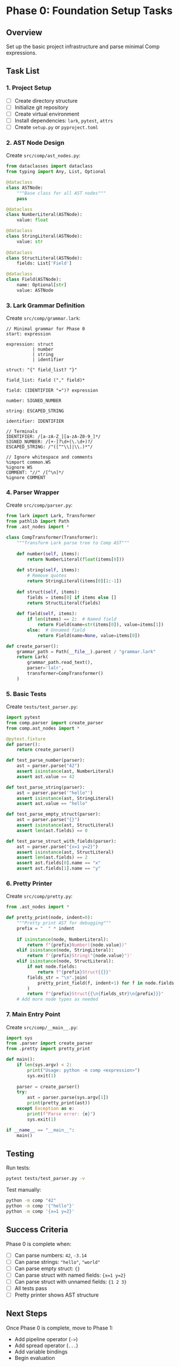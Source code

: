 # Phase 0: Foundation Setup Tasks

## Overview
Set up the basic project infrastructure and parse minimal Comp expressions.

## Task List

### 1. Project Setup
- [ ] Create directory structure
- [ ] Initialize git repository
- [ ] Create virtual environment
- [ ] Install dependencies: `lark`, `pytest`, `attrs`
- [ ] Create `setup.py` or `pyproject.toml`

### 2. AST Node Design
Create `src/comp/ast_nodes.py`:

```python
from dataclasses import dataclass
from typing import Any, List, Optional

@dataclass
class ASTNode:
    """Base class for all AST nodes"""
    pass

@dataclass
class NumberLiteral(ASTNode):
    value: float

@dataclass
class StringLiteral(ASTNode):
    value: str
    
@dataclass
class StructLiteral(ASTNode):
    fields: List['Field']

@dataclass
class Field(ASTNode):
    name: Optional[str]
    value: ASTNode
```

### 3. Lark Grammar Definition
Create `src/comp/grammar.lark`:

```lark
// Minimal grammar for Phase 0
start: expression

expression: struct
          | number
          | string
          | identifier

struct: "{" field_list? "}"

field_list: field ("," field)*

field: (IDENTIFIER "=")? expression

number: SIGNED_NUMBER

string: ESCAPED_STRING

identifier: IDENTIFIER

// Terminals
IDENTIFIER: /[a-zA-Z_][a-zA-Z0-9_]*/
SIGNED_NUMBER: /[+-]?\d+(\.\d+)?/
ESCAPED_STRING: /"([^"\\]|\\.)*"/

// Ignore whitespace and comments
%import common.WS
%ignore WS
COMMENT: "//" /[^\n]*/
%ignore COMMENT
```

### 4. Parser Wrapper
Create `src/comp/parser.py`:

```python
from lark import Lark, Transformer
from pathlib import Path
from .ast_nodes import *

class CompTransformer(Transformer):
    """Transform Lark parse tree to Comp AST"""
    
    def number(self, items):
        return NumberLiteral(float(items[0]))
    
    def string(self, items):
        # Remove quotes
        return StringLiteral(items[0][1:-1])
    
    def struct(self, items):
        fields = items[0] if items else []
        return StructLiteral(fields)
    
    def field(self, items):
        if len(items) == 2:  # Named field
            return Field(name=str(items[0]), value=items[1])
        else:  # Unnamed field
            return Field(name=None, value=items[0])

def create_parser():
    grammar_path = Path(__file__).parent / "grammar.lark"
    return Lark(
        grammar_path.read_text(),
        parser='lalr',
        transformer=CompTransformer()
    )
```

### 5. Basic Tests
Create `tests/test_parser.py`:

```python
import pytest
from comp.parser import create_parser
from comp.ast_nodes import *

@pytest.fixture
def parser():
    return create_parser()

def test_parse_number(parser):
    ast = parser.parse("42")
    assert isinstance(ast, NumberLiteral)
    assert ast.value == 42

def test_parse_string(parser):
    ast = parser.parse('"hello"')
    assert isinstance(ast, StringLiteral)
    assert ast.value == "hello"

def test_parse_empty_struct(parser):
    ast = parser.parse("{}")
    assert isinstance(ast, StructLiteral)
    assert len(ast.fields) == 0

def test_parse_struct_with_fields(parser):
    ast = parser.parse("{x=1 y=2}")
    assert isinstance(ast, StructLiteral)
    assert len(ast.fields) == 2
    assert ast.fields[0].name == "x"
    assert ast.fields[1].name == "y"
```

### 6. Pretty Printer
Create `src/comp/pretty.py`:

```python
from .ast_nodes import *

def pretty_print(node, indent=0):
    """Pretty print AST for debugging"""
    prefix = "  " * indent
    
    if isinstance(node, NumberLiteral):
        return f"{prefix}Number({node.value})"
    elif isinstance(node, StringLiteral):
        return f'{prefix}String("{node.value}")'
    elif isinstance(node, StructLiteral):
        if not node.fields:
            return f"{prefix}Struct{{}}"
        fields_str = "\n".join(
            pretty_print_field(f, indent+1) for f in node.fields
        )
        return f"{prefix}Struct{{\n{fields_str}\n{prefix}}}"
    # Add more node types as needed
```

### 7. Main Entry Point
Create `src/comp/__main__.py`:

```python
import sys
from .parser import create_parser
from .pretty import pretty_print

def main():
    if len(sys.argv) < 2:
        print("Usage: python -m comp <expression>")
        sys.exit(1)
    
    parser = create_parser()
    try:
        ast = parser.parse(sys.argv[1])
        print(pretty_print(ast))
    except Exception as e:
        print(f"Parse error: {e}")
        sys.exit(1)

if __name__ == "__main__":
    main()
```

## Testing

Run tests:
```bash
pytest tests/test_parser.py -v
```

Test manually:
```bash
python -m comp "42"
python -m comp '{"hello"}'
python -m comp '{x=1 y=2}'
```

## Success Criteria

Phase 0 is complete when:
- [ ] Can parse numbers: `42`, `-3.14`
- [ ] Can parse strings: `"hello"`, `"world"`
- [ ] Can parse empty struct: `{}`
- [ ] Can parse struct with named fields: `{x=1 y=2}`
- [ ] Can parse struct with unnamed fields: `{1 2 3}`
- [ ] All tests pass
- [ ] Pretty printer shows AST structure

## Next Steps

Once Phase 0 is complete, move to Phase 1:
- Add pipeline operator (`->`)
- Add spread operator (`...`)
- Add variable bindings
- Begin evaluation